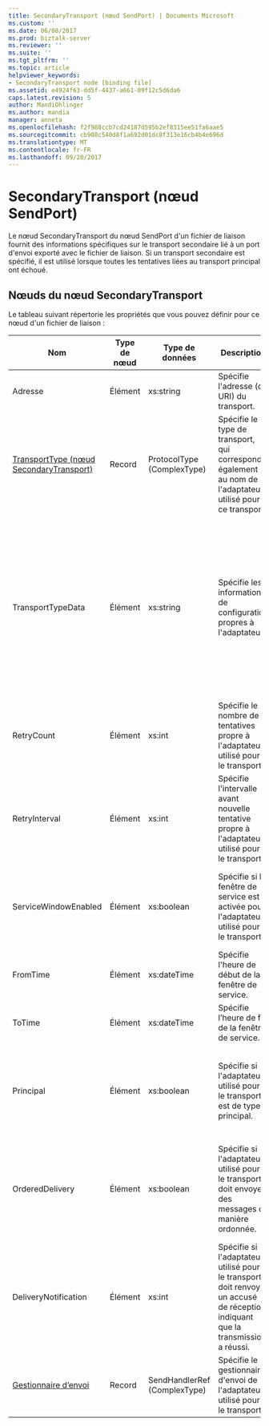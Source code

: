 ```yaml
---
title: SecondaryTransport (nœud SendPort) | Documents Microsoft
ms.custom: ''
ms.date: 06/08/2017
ms.prod: biztalk-server
ms.reviewer: ''
ms.suite: ''
ms.tgt_pltfrm: ''
ms.topic: article
helpviewer_keywords:
- SecondaryTransport node [binding file]
ms.assetid: e4924f63-dd5f-4437-a661-09f12c5d6da6
caps.latest.revision: 5
author: MandiOhlinger
ms.author: mandia
manager: anneta
ms.openlocfilehash: f2f988ccb7cd24187d595b2ef8315ee51fa6aae5
ms.sourcegitcommit: cb908c540d8f1a692d01dc8f313e16cb4b4e696d
ms.translationtype: MT
ms.contentlocale: fr-FR
ms.lasthandoff: 09/20/2017
---
```

# <a name="secondarytransport-sendport-node"></a>SecondaryTransport (nœud SendPort)
Le nœud SecondaryTransport du nœud SendPort d'un fichier de liaison fournit des informations spécifiques sur le transport secondaire lié à un port d'envoi exporté avec le fichier de liaison. Si un transport secondaire est spécifié, il est utilisé lorsque toutes les tentatives liées au transport principal ont échoué.  
  
## <a name="nodes-in-the-secondarytransport-node"></a>Nœuds du nœud SecondaryTransport  
 Le tableau suivant répertorie les propriétés que vous pouvez définir pour ce nœud d'un fichier de liaison :  
  
|**Nom**|**Type de nœud**|**Type de données**|**Description**|**Restrictions**|**Commentaires**|  
|--------------|-------------------|-------------------|---------------------|----------------------|------------------|  
|Adresse|Élément|xs:string|Spécifie l'adresse (ou URI) du transport.|Facultatif|Valeur par défaut : vide|  
|[TransportType (nœud SecondaryTransport)](../core/transporttype-secondarytransport-node.md)|Record|ProtocolType (ComplexType)|Spécifie le type de transport, qui correspond également au nom de l'adaptateur utilisé pour ce transport.|Facultatif|Valeur par défaut : Aucun|  
|TransportTypeData|Élément|xs:string|Spécifie les informations de configuration propres à l'adaptateur.|Facultatif|Valeur par défaut : vide<br /><br /> Consultez [propriétés de Configuration des adaptateurs BizTalk intégrés](../core/configuration-properties-for-integrated-biztalk-adapters.md) pour l’adaptateur spécifique d’informations sur les propriétés qui peuvent être stockées dans cette chaîne.|  
|RetryCount|Élément|xs:int|Spécifie le nombre de tentatives propre à l'adaptateur utilisé pour le transport.|Requis|Valeur par défaut : Aucun|  
|RetryInterval|Élément|xs:int|Spécifie l'intervalle avant nouvelle tentative propre à l'adaptateur utilisé pour le transport.|Requis|Valeur par défaut : Aucun|  
|ServiceWindowEnabled|Élément|xs:boolean|Spécifie si la fenêtre de service est activée pour l'adaptateur utilisé pour le transport.|Requis|Valeur par défaut : Aucun<br /><br /> La valeur **true** si la fenêtre de service est activée, sinon la valeur **false**.|  
|FromTime|Élément|xs:dateTime|Spécifie l'heure de début de la fenêtre de service.|Requis|Valeur par défaut : Aucun|  
|ToTime|Élément|xs:dateTime|Spécifie l’heure de fin de la fenêtre de service.|Requis|Valeur par défaut : Aucun|  
|Principal|Élément|xs:boolean|Spécifie si l'adaptateur utilisé pour le transport est de type principal.|Requis|Valeur par défaut : Aucun<br /><br /> La valeur **true** si l’adaptateur utilisé pour le transport est principal, sinon la valeur **false**.|  
|OrderedDelivery|Élément|xs:boolean|Spécifie si l'adaptateur utilisé pour le transport doit envoyer des messages de manière ordonnée.|Requis|Valeur par défaut : Aucun<br /><br /> La valeur **true** si le transport doit envoyer des messages dans l’ordre, sinon la valeur **false**.|  
|DeliveryNotification|Élément|xs:int|Spécifie si l'adaptateur utilisé pour le transport doit renvoyer un accusé de réception indiquant que la transmission a réussi.|Requis|Valeur par défaut : Aucun<br /><br /> La valeur **true** pour les notifications de remise, sinon la valeur **false**.|  
|[Gestionnaire d’envoi](../core/sendhandler-secondarytransport-node.md)|Record|SendHandlerRef (ComplexType)|Spécifie le gestionnaire d'envoi de l'adaptateur utilisé pour le transport.|Requis|Valeur par défaut : Aucun|